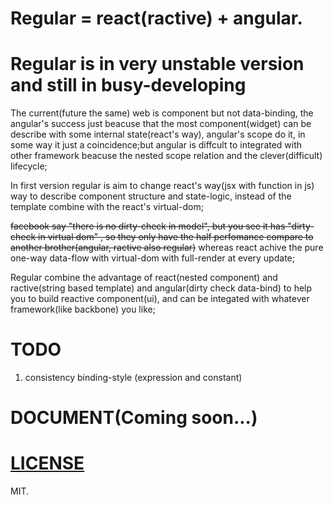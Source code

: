 # Regular = react(ractive) + angular.

# Regular is in very unstable version and still in busy-developing

The current(future the same) web is component but not data-binding, the angular's success just beacuse that the most component(widget) can be describe with some internal state(react's way), angular's scope do it, in some way it just a coincidence;but angular is diffcult to integrated with other framework beacuse the nested scope relation and the clever(difficult) lifecycle;

In first version regular is aim to change react's way(jsx with function in js) way to describe component structure and state-logic, instead of the template combine with the react's virtual-dom; 


<del>facebook say "there is no dirty-check in model", but you see it has "dirty-check in virtual dom" , so they only have the half perfomance compare to another brother(angular, ractive also regular)</del> whereas react achive the pure one-way data-flow with virtual-dom with full-render at every update;

Regular combine the advantage of react(nested component) and ractive(string based template) and angular(dirty check data-bind) to help you to build reactive component(ui), and can be integated with whatever framework(like backbone) you like;


# TODO

1. consistency binding-style (expression and constant)

# DOCUMENT(Coming soon...)





# [LICENSE](https://github.com/regularjs/regular/blob/master/LICENSE)

MIT.



